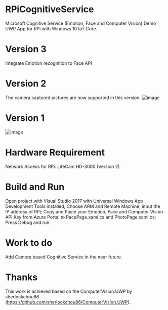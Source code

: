 
# RPiCognitiveService
Microsoft Cognitive Service (Emotion, Face and Computer Vision) Demo UWP App for RPi with Windows 10 IoT Core.
# Version 3
Integrate Emotion recognition to Face API
# Version 2
The camera captured pictures are now supported in this version.
![image](https://github.com/shijiong/RPiCognitiveService/blob/master/Screenshot_2.jpg)
# Version 1
![image](https://github.com/shijiong/RPiCognitiveService/blob/master/Screenshot.jpg)
# Hardware Requirement
Network Access for RPi.
LifeCam HD-3000 (Version 2)
# Build and Run
Open project with Visual Studio 2017 with Universal Windows App Development Tools installed;
Choose ARM and Remote Machine, input the IP address of RPi;
Copy and Paste your Emotion, Face and Computer Vision API Key from Azure Portal to PacePage.xaml.cs and PhotoPage.xaml.cs;
Press Debug and run.
# Work to do
Add Camera based Cognitive Service in the near future.
# Thanks
This work is achieved based on the ComputerVision.UWP by sherlockchou86 (https://github.com/sherlockchou86/ComputerVision.UWP).
